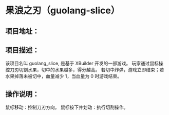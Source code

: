 # 果浪之刃（guolang-slice）
## 项目地址：


## 项目描述：
该项目名叫 guolang_slice, 是基于 XBuilder 开发的一部游戏。
玩家通过鼠标操控刀刃切割水果，切中的水果越多，得分越高。
若切中炸弹，游戏立即结束；若水果掉落未被切中，血量减少 1，当血量为 0 时游戏结束。

## 操作说明：
鼠标移动：控制刀刃方向。
鼠标按下并划动：执行切割操作。
